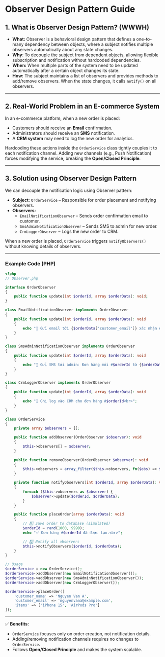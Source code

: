 # Observer Design Pattern Guide

## 1. What is Observer Design Pattern? (WWWH)

- **What:** Observer is a behavioral design pattern that defines a one-to-many dependency between objects, where a subject notifies multiple observers automatically about any state changes.
- **Why:** To decouple the subject from dependent objects, allowing flexible subscription and notification without hardcoded dependencies.
- **When:** When multiple parts of the system need to be updated automatically after a certain object changes its state.
- **How:** The subject maintains a list of observers and provides methods to add/remove observers. When the state changes, it calls `notify()` on all observers.

---

## 2. Real-World Problem in an E-commerce System

In an e-commerce platform, when a new order is placed:
- Customers should receive an **Email** confirmation.
- Administrators should receive an **SMS** notification.
- A **CRM system** may need to log the new order for analytics.

Hardcoding these actions inside the `OrderService` class tightly couples it to each notification channel. Adding new channels (e.g., Push Notification) forces modifying the service, breaking the **Open/Closed Principle**.

---

## 3. Solution using Observer Design Pattern

We can decouple the notification logic using Observer pattern:

- **Subject:** `OrderService` – Responsible for order placement and notifying observers.
- **Observers:**
  - `EmailNotificationObserver` – Sends order confirmation email to customer.
  - `SmsAdminNotificationObserver` – Sends SMS to admin for new order.
  - `CrmLoggerObserver` – Logs the new order to CRM.

When a new order is placed, `OrderService` triggers `notifyObservers()` without knowing details of observers.

---

### Example Code (PHP)

```php
<?php
// Observer.php

interface OrderObserver
{
    public function update(int $orderId, array $orderData): void;
}

class EmailNotificationObserver implements OrderObserver
{
    public function update(int $orderId, array $orderData): void
    {
        echo "📧 Gửi email tới {$orderData['customer_email']} xác nhận đơn hàng #$orderId<br>";
    }
}

class SmsAdminNotificationObserver implements OrderObserver
{
    public function update(int $orderId, array $orderData): void
    {
        echo "📱 Gửi SMS tới admin: Đơn hàng mới #$orderId từ {$orderData['customer_name']}<br>";
    }
}

class CrmLoggerObserver implements OrderObserver
{
    public function update(int $orderId, array $orderData): void
    {
        echo "📝 Ghi log vào CRM cho đơn hàng #$orderId<br>";
    }
}

class OrderService
{
    private array $observers = [];

    public function addObserver(OrderObserver $observer): void
    {
        $this->observers[] = $observer;
    }

    public function removeObserver(OrderObserver $observer): void
    {
        $this->observers = array_filter($this->observers, fn($obs) => $obs !== $observer);
    }

    private function notifyObservers(int $orderId, array $orderData): void
    {
        foreach ($this->observers as $observer) {
            $observer->update($orderId, $orderData);
        }
    }

    public function placeOrder(array $orderData): void
    {
        // 1️⃣ Save order to database (simulated)
        $orderId = rand(1000, 9999);
        echo "✅ Đơn hàng #$orderId đã được tạo.<br>";

        // 2️⃣ Notify all observers
        $this->notifyObservers($orderId, $orderData);
    }
}

// Usage
$orderService = new OrderService();
$orderService->addObserver(new EmailNotificationObserver());
$orderService->addObserver(new SmsAdminNotificationObserver());
$orderService->addObserver(new CrmLoggerObserver());

$orderService->placeOrder([
    'customer_name' => 'Nguyen Van A',
    'customer_email' => 'nguyenvana@example.com',
    'items' => ['iPhone 15', 'AirPods Pro']
]);
```

---

✅ **Benefits:**
- `OrderService` focuses only on order creation, not notification details.
- Adding/removing notification channels requires no changes to `OrderService`.
- Follows **Open/Closed Principle** and makes the system scalable.


